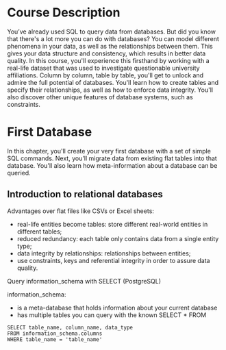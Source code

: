 # Course Description

You’ve already used SQL to query data from databases. But did you know that there's a lot more you can do with databases? You can model different phenomena in your data, as well as the relationships between them. This gives your data structure and consistency, which results in better data quality. In this course, you'll experience this firsthand by working with a real-life dataset that was used to investigate questionable university affiliations. Column by column, table by table, you'll get to unlock and admire the full potential of databases. You'll learn how to create tables and specify their relationships, as well as how to enforce data integrity. You'll also discover other unique features of database systems, such as constraints.

# First Database
In this chapter, you'll create your very first database with a set of simple SQL commands. Next, you'll migrate data from existing flat tables into that database. You'll also learn how meta-information about a database can be queried. 

## Introduction to relational databases

Advantages over flat files like CSVs or Excel sheets:
- real-life entities become tables: store different real-world entities in different tables;
- reduced redundancy: each table only contains data from a single entity type;
- data integrity by relationships: relationships between entities;
- use constraints, keys and referential integrity in order to assure data quality.

Query information_schema with SELECT (PostgreSQL)

information_schema:
- is a meta-database that holds information about your current database
- has multiple tables you can query with the known SELECT * FROM

```
SELECT table_name, column_name, data_type
FROM information_schema.columns
WHERE table_name = 'table_name'
```